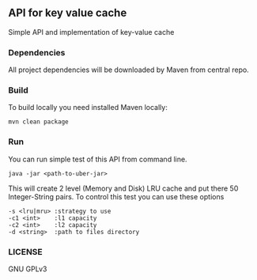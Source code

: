 ## API for key value cache
Simple API and implementation of key-value cache

### Dependencies
All project dependencies will be downloaded by Maven from central repo.

### Build
To build locally you need installed Maven locally:
```
mvn clean package
```

### Run
You can run simple test of this API from command line.
```
java -jar <path-to-uber-jar>
```
This will create 2 level (Memory and Disk) LRU cache and put there 50 Integer-String pairs.
To control this test you can use these options
```
-s <lru|mru> :strategy to use
-c1 <int>    :l1 capacity
-c2 <int>    :l2 capacity
-d <string>  :path to files directory
```

### LICENSE
GNU GPLv3